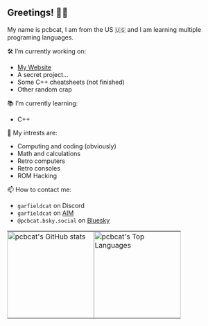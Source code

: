 ## Greetings! 👋😃
My name is pcbcat, I am from the US 🇺🇸 and I am learning multiple programing languages.

🛠️ I’m currently working on:
  - [My Website](https://pcbcat.neocities.org)
  - A secret project...
  - Some C++ cheatsheets (not finished)
  - Other random crap
  
📚 I’m currently learning:
  - C++

💫 My intrests are:
  - Computing and coding (obviously)
  - Math and calculations
  - Retro computers
  - Retro consoles
  - ROM Hacking

📫 How to contact me: 
  - `garfieldcat` on Discord
  - `garfieldcat` on [AIM](https://nina.chat/)
  - `‪@pcbcat.bsky.social‬` on [Bluesky](https://bsky.app/profile/pcbcat.bsky.social)

<table border="0" cellspacing="0" cellpadding="0" style="border-collapse: collapse;">
  <tr>
    <td valign="top" style="padding: 0; border: none;">
      <a href="https://github.com/pcbcat">
        <picture>
          <source media="(prefers-color-scheme: dark)" srcset="https://github-readme-stats.vercel.app/api?username=pcbcat&show_icons=true&theme=dark">
          <img alt="pcbcat's GitHub stats" src="https://github-readme-stats.vercel.app/api?username=pcbcat&show_icons=true&theme=default" height="200" style="display: block;">
        </picture>
      </a>
    </td>
    <td valign="top" style="padding: 0; border: none;">
      <a href="https://github.com/pcbcat">
        <picture>
          <source media="(prefers-color-scheme: dark)" srcset="https://github-readme-stats.vercel.app/api/top-langs/?username=pcbcat&layout=donut&theme=dark">
          <img alt="pcbcat's Top Languages" src="https://github-readme-stats.vercel.app/api/top-langs/?username=pcbcat&layout=donut&theme=default" height="200" style="display: block;">
        </picture>
      </a>
    </td>
  </tr>
</table>
